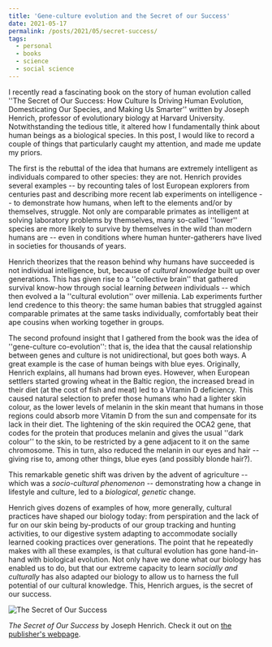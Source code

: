 ```yaml
---
title: 'Gene-culture evolution and the Secret of our Success'
date: 2021-05-17
permalink: /posts/2021/05/secret-success/
tags:
  - personal
  - books
  - science
  - social science
---
```


I recently read a fascinating book on the story of human evolution called ''The Secret of Our Success: How Culture Is Driving Human Evolution, Domesticating Our Species, and Making Us Smarter'' written by Joseph Henrich, professor of evolutionary biology at Harvard University. Notwithstanding the tedious title, it altered how I fundamentally think about human beings as a biological species. In this post, I would like to record a couple of things that particularly caught my attention, and made me update my priors.

The first is the rebuttal of the idea that humans are extremely intelligent as individuals compared to other species: they are not. Henrich provides several examples -- by recounting tales of lost European explorers from centuries past and describing more recent lab experiments on intelligence -- to demonstrate how humans, when left to the elements and/or by themselves, struggle. Not only are comparable primates as intelligent at solving laboratory problems by themselves, many so-called ''lower'' species are more likely to survive by themselves in the wild than modern humans are -- even in conditions where human hunter-gatherers have lived in societies for thousands of years.

Henrich theorizes that the reason behind why humans have succeeded is not individual intelligence, but, because of *cultural knowledge* built up over generations. This has given rise to a ''collective brain'' that gathered survival know-how through social learning *between* individuals -- which then evolved a la ''cultural evolution'' over millenia. Lab experiments further lend credence to this theory: the same human babies that struggled against comparable primates at the same tasks individually, comfortably beat their ape cousins when working together in groups.

The second profound insight that I gathered from the book was the idea of ''gene-culture co-evolution'': that is, the idea that the causal relationship between genes and culture is not unidirectional, but goes both ways. A great example is the case of human beings with blue eyes. Originally, Henrich explains, all humans had brown eyes. However, when European settlers started growing wheat in the Baltic region, the increased bread in their diet (at the cost of fish and meat) led to a Vitamin D deficiency. This caused natural selection to prefer those humans who had a lighter skin colour, as the lower levels of melanin in the skin meant that humans in those regions could absorb more Vitamin D from the sun and compensate for its lack in their diet. The lightening of the skin required the OCA2 gene, that codes for the protein that produces melanin and gives the usual ''dark colour'' to the skin, to be restricted by a gene adjacent to it on the same chromosome. This in turn, also reduced the melanin in our eyes and hair -- giving rise to, among other things, blue eyes (and possibly blonde hair?).

This remarkable genetic shift was driven by the advent of agriculture -- which was a *socio-cultural phenomenon* -- demonstrating how a change in lifestyle and culture, led to a *biological*, *genetic* change.

Henrich gives dozens of examples of how, more generally, cultural practices have shaped our biology today: from perspiration and the lack of fur on our skin being by-products of our group tracking and hunting activities, to our digestive system adapting to accommodate socially learned cooking practices over generations. The point that he repeatedly makes with all these examples, is that cultural evolution has gone hand-in-hand with biological evolution. Not only have we done what our biology has enabled us to do, but that our extreme capacity to learn *socially and culturally* has also adapted our biology to allow us to harness the full potential of our cultural knowledge. This, Henrich argues, is the secret of our success.


![The Secret of Our Success](https://www.subhayan.com/files/images/secret-success.jpg)

*The Secret of Our Success* by Joseph Henrich. Check it out on [the publisher's webpage](https://press.princeton.edu/books/paperback/9780691178431/the-secret-of-our-success).
